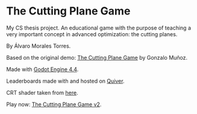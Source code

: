 # The Cutting Plane Game

My CS thesis project. An educational game with the purpose of teaching a very important concept in advanced optimization: the cutting planes.

By Álvaro Morales Torres.

Based on the original demo: [The Cutting Plane Game](https://gonzalomunoz.org/the-cutting-plane-game/) by Gonzalo Muñoz.

Made with [Godot Engine 4.4](https://godotengine.org).

Leaderboards made with and hosted on [Quiver](https://quiver.dev).

CRT shader taken from [here](https://godotshaders.com/shader/realistic-crt-shader/).

Play now: [The Cutting Plane Game v2](https://bigkwii.github.io/cutting-plane-game-2-web-test/).
